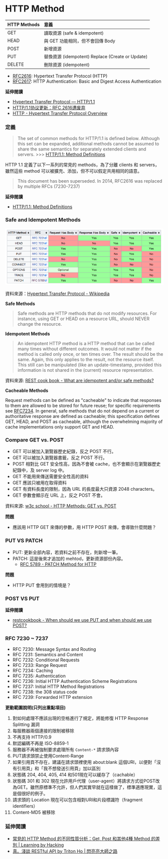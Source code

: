 # HTTP Method

| HTTP Methods | 意義                                             |
| :----------- | :----------------------------------------------- |
| GET          | 讀取資源 (safe & idempotent)                      |
| HEAD         | 與 GET 功能相同，但不會回傳 Body                     |
| POST         | 新增資源                                          |
| PUT          | 替換資源 (idempotent) Replace (Create or Update)  |
| DELETE       | 刪除資源 (idempotent)                             |

<!--
| TRACE        |                                                  |
| OPTIONS      |                                                  |
| CONNECT      |                                                  |
 -->

* [RFC2616](https://tools.ietf.org/html/rfc2616): Hypertext Transfer Protocol (HTTP)
* [RFC2617](https://tools.ietf.org/html/rfc2617): HTTP Authentication: Basic and Digest Access Authentication

**延伸閱讀**

* [Hypertext Transfer Protocol — HTTP/1.1](https://www.w3.org/Protocols/rfc2616/rfc2616.html)
* [HTTP/1.1协议更新：RFC 2616遭废弃](http://www.infoq.com/cn/news/2014/06/http-11-updated)
* [HTTP - Hypertext Transfer Protocol Overview](https://www.w3.org/Protocols/)

### 定義

> The set of common methods for HTTP/1.1 is defined below. Although this set can be expanded, additional methods cannot be assumed to share the same semantics for separately extended clients and servers. >>>  [HTTP/1.1: Method Definitions](https://www.w3.org/Protocols/rfc2616/rfc2616-sec9.html)

HTTP 1.1 定義了以下一系列的常見的 methods，為了分離 clients 和 servers，雖然這些 method 可以被擴充、添加，但不可以假定共用相同的語意。

> This document has been superseded. In 2014, RFC2616 was replaced by multiple RFCs (7230-7237)

**延伸閱讀**

* [HTTP/1.1: Method Definitions](https://www.w3.org/Protocols/rfc2616/rfc2616-sec9.html)

### Safe and Idempotent Methods

![](assets/http-methods-summary-table.png)

資料來源：[Hypertext Transfer Protocol - Wikipedia](https://en.wikipedia.org/wiki/Hypertext_Transfer_Protocol)

**Safe Methods**

> Safe methods are HTTP methods that do not modify resources. For instance, using GET or HEAD on a resource URL, should NEVER change the resource.

**Idempotent Methods**

> An idempotent HTTP method is a HTTP method that can be called many times without different outcomes. It would not matter if the method is called only once, or ten times over. The result should be the same. Again, this only applies to the result, not the resource itself. This still can be manipulated (like an update-timestamp, provided this information is not shared in the (current) resource representation.

<!-- idempotent 的意思是如果相同的操作一再重複執行，結果還是跟第一遍的結果一樣，根據 HTTP 的規格，只有 POST、PATCH、CONNECT 不是 idempotent，POST 再執行一遍，會再新增一筆資料，PATCH 則是有不能保證 idempotent 的可能性。Idempotent 特性，則是會影響可否 Retry。 -->

資料來源: [REST cook book - What are idempotent and/or safe methods?](http://restcookbook.com/HTTP%20Methods/idempotency/)

**Cacheable Methods**

Request methods can be defined as "cacheable" to indicate that responses to them are allowed to be stored for future reuse; for specific requirements see [RFC7234](https://tools.ietf.org/html/rfc7234).  In general, safe methods that do not depend on a current or authoritative response are defined as cacheable; this specification defines GET, HEAD, and POST as cacheable, although the overwhelming majority of cache implementations only support GET and HEAD.

### Compare GET vs. POST

* GET 可以被加入瀏覽器歷史紀錄，反之 POST 不行。
* GET 可以被加入瀏覽器書籤，反之 POST 不行。
* POST 相對比 GET 安全性高，因為不會被 cache，也不會顯示在瀏覽器歷史紀錄中，及 server log 中。
* GET 不能用來傳送需要安全性高的資料
* GET 應該只被用在取得資料
* GET 有資料長度的限制，因為 URL 的長度最大只資源 2048 characters。
* GET 參數會顯示在 URL 上，反之 POST 不會。
<!-- 如果用 HTTP GET 來傳送密碼，會被記錄在 log -->

資料來源: [w3c school - HTTP Methods: GET vs. POST](https://www.w3schools.com/tags/ref_httpmethods.asp)

**問題**

* 應該用 HTTP GET 來傳的參數，用 HTTP POST 來傳，會導致什麼問題？

<!-- 無法被放置在 HTML 超連結中 -->
<!-- 不會在瀏覽器留下紀錄 -->
<!-- 不被加入書籤 -->
<!-- 應該被記錄在 server log 的參數資訊，沒被 log 住 -->
<!-- 違反 HTTP 協定的定義，Client 跟 Server 之間沒有共識，無法良好的溝通。 -->

### PUT VS PATCH

* PUT: 更新全部內容，若資料之前不存在，則新增一筆。
* PATCH: 這是後來才追加的 mehtod，更新資源部份內容。
  * [RFC 5789 - PATCH Method for HTTP](https://tools.ietf.org/html/rfc5789)

**問題**

* HTTP PUT 會用到的情境是？

<!--  /subscribe/已知ID -->

### POST VS PUT

**延伸閱讀**

* [restcookbook - When should we use PUT and when should we use POST?](http://restcookbook.com/HTTP%20Methods/put-vs-post/)

### RFC 7230 ~ 7237

* RFC 7230: Message Syntax and Routing
* RFC 7231: Semantics and Content
* RFC 7232: Conditional Requests
* RFC 7233: Range Request
* RFC 7234: Caching
* RFC 7235: Authentication
* RFC 7236: Initial HTTP Authentication Scheme Registrations
* RFC 7237: Initial HTTP Method Registrations
* RFC 7238: the 308 status code
* RFC 7239: Forwarded HTTP extension

**更動範圍說明(只列出重點項目)**

1. 對如何處理不應該出現的空格進行了規定，將能修復 HTTP Response Splitting 漏洞
1. 每服務器兩個連接的限制被移除
1. 不再支持 HTTP/0.9
1. 默認編碼不再是 ISO-8859-1
1. 服務器不再被強制要求處理所有 `Content-*` 請求頭內容
1. PUT請求頭禁止使用Content-Range
1. 如果引用頁不存在，建議在請求頭裡使用 about:blank 這個URI，以便對「沒有引用頁」和「我不想發送引用頁」加以區別
1. 狀態碼 204, 404, 405, 414 和501現在可以緩存了（cachable）
1. 狀態碼 301 和 302 現在允許用戶代理（user-agent）將請求方式從POST改為GET。雖然原標準不允許，但人們其實早就在這樣做了，標準適應現實，這是個很好的例子。
1. 請求頭的 Location 現在可以包含相對URI和片段標識符（fragment identifiers）
1. Content-MD5 被移除

### 延伸閱讀

* [常見的 HTTP Method 的不同性質分析：Get, Post 和其他4種 Method 的差別 | Learning by Hacking](http://data-sci.info/2015/10/24/%E5%B8%B8%E8%A6%8B%E7%9A%84http-method%E7%9A%84%E4%B8%8D%E5%90%8C%E6%80%A7%E8%B3%AA%E5%88%86%E6%9E%90%EF%BC%9Agetpost%E5%92%8C%E5%85%B6%E4%BB%964%E7%A8%AEmethod%E7%9A%84%E5%B7%AE%E5%88%A5/)
* [真。淺談 RESTful API by Triton Ho | 閃亮亮大師之路](http://blog.dj1020.net/%E7%9C%9F%E3%80%82%E6%B7%BA%E8%AB%87_RESTful_API_by_Triton_Ho/)
